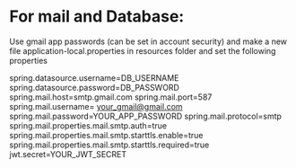 # For mail and Database:
Use gmail app passwords (can be set in account security) and make a new file application-local.properties in resources folder and set the following properties 

spring.datasource.username=DB_USERNAME
spring.datasource.password=DB_PASSWORD
spring.mail.host=smtp.gmail.com
spring.mail.port=587
spring.mail.username= your_gmail@gmail.com
spring.mail.password=YOUR_APP_PASSWORD
spring.mail.protocol=smtp
spring.mail.properties.mail.smtp.auth=true
spring.mail.properties.mail.smtp.starttls.enable=true
spring.mail.properties.mail.smtp.starttls.required=true
jwt.secret=YOUR_JWT_SECRET